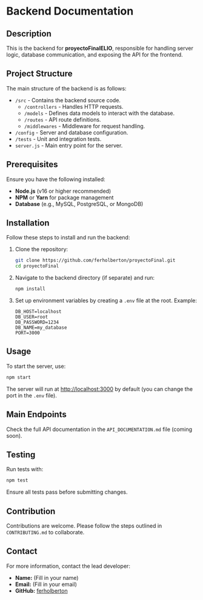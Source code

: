 # Backend Documentation

## Description
This is the backend for **proyectoFinalELIO**, responsible for handling server logic, database communication, and exposing the API for the frontend.

## Project Structure
The main structure of the backend is as follows:

- `/src` - Contains the backend source code.
  - `/controllers` - Handles HTTP requests.
  - `/models` - Defines data models to interact with the database.
  - `/routes` - API route definitions.
  - `/middlewares` - Middleware for request handling.
- `/config` - Server and database configuration.
- `/tests` - Unit and integration tests.
- `server.js` - Main entry point for the server.

## Prerequisites
Ensure you have the following installed:
- **Node.js** (v16 or higher recommended)
- **NPM** or **Yarn** for package management
- **Database** (e.g., MySQL, PostgreSQL, or MongoDB)

## Installation
Follow these steps to install and run the backend:

1. Clone the repository:
   ```bash
   git clone https://github.com/ferholberton/proyectoFinal.git
   cd proyectoFinal
   ```

2. Navigate to the backend directory (if separate) and run:
   ```bash
   npm install
   ```

3. Set up environment variables by creating a `.env` file at the root. Example:
   ```
   DB_HOST=localhost
   DB_USER=root
   DB_PASSWORD=1234
   DB_NAME=my_database
   PORT=3000
   ```

## Usage
To start the server, use:
```bash
npm start
```
The server will run at [http://localhost:3000](http://localhost:3000) by default (you can change the port in the `.env` file).

## Main Endpoints
Check the full API documentation in the `API_DOCUMENTATION.md` file (coming soon).

## Testing
Run tests with:
```bash
npm test
```
Ensure all tests pass before submitting changes.

## Contribution
Contributions are welcome. Please follow the steps outlined in `CONTRIBUTING.md` to collaborate.

## Contact
For more information, contact the lead developer:
- **Name:** (Fill in your name)
- **Email:** (Fill in your email)
- **GitHub:** [ferholberton](https://github.com/ferholberton)